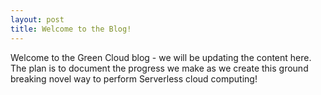 ```yaml
---
layout: post
title: Welcome to the Blog!
---
```


Welcome to the Green Cloud blog - we will be updating the content here. The plan is to document the progress we make as we create this ground breaking novel way to perform Serverless cloud computing!
